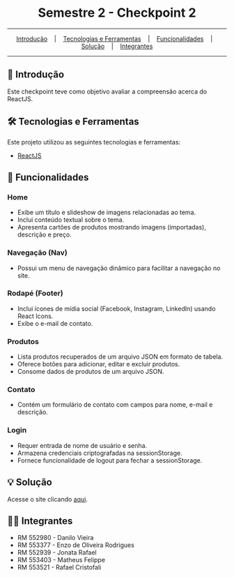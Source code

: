 <h1 align="center">Semestre 2 - Checkpoint 2</h1>

<hr/>

<p align="center">
  <a href="#pushpin-Introdução">Introdução</a>
  &nbsp;&nbsp;&nbsp;|&nbsp;&nbsp;&nbsp;
  <a href="#hammer_and_wrench-Tecnologias-e-Ferramentas">Tecnologias e Ferramentas</a>
  &nbsp;&nbsp;&nbsp;|&nbsp;&nbsp;&nbsp;
  <a href="#calling-Funcionalidades">Funcionalidades</a>
  &nbsp;&nbsp;&nbsp;|&nbsp;&nbsp;&nbsp;
  <a href="#bulb-Solução">Solução</a>
  &nbsp;&nbsp;&nbsp;|&nbsp;&nbsp;&nbsp;
  <a href="#technologist-Integrantes">Integrantes</a>
</p>

<hr/>

## :pushpin: Introdução
Este checkpoint teve como objetivo avaliar a compreensão acerca do ReactJS.

## :hammer_and_wrench: Tecnologias e Ferramentas
Este projeto utilizou as seguintes tecnologias e ferramentas:
* [ReactJS](https://pt-br.legacy.reactjs.org/)

## :calling: Funcionalidades

### Home
* Exibe um título e slideshow de imagens relacionadas ao tema.
* Inclui conteúdo textual sobre o tema.
* Apresenta cartões de produtos mostrando imagens (importadas), descrição e preço.

### Navegação (Nav)
* Possui um menu de navegação dinâmico para facilitar a navegação no site.

### Rodapé (Footer)
* Inclui ícones de mídia social (Facebook, Instagram, LinkedIn) usando React Icons.
* Exibe o e-mail de contato.

### Produtos
* Lista produtos recuperados de um arquivo JSON em formato de tabela.
* Oferece botões para adicionar, editar e excluir produtos.
* Consome dados de produtos de um arquivo JSON.

### Contato
* Contém um formulário de contato com campos para nome, e-mail e descrição.

### Login
* Requer entrada de nome de usuário e senha.
* Armazena credenciais criptografadas na sessionStorage.
* Fornece funcionalidade de logout para fechar a sessionStorage.

## :bulb: Solução
Acesse o site clicando [aqui](https://rafafaaa-fiap.github.io/WEB-sem2-checkpoint2).

## :technologist: Integrantes
* RM 552980 - Danilo Vieira
* RM 553377 - Enzo de Oliveira Rodrigues
* RM 552939 - Jonata Rafael
* RM 553403 - Matheus Felippe
* RM 553521 - Rafael Cristofali

